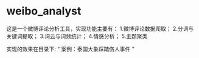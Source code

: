 # weibo_analyst
这是一个微博评论分析工具，实现功能主要有：
1.微博评论数据爬取；
2.分词与关键词提取；
3.词云与词频统计；
4.情感分析；
5.主题聚类

实现的效果在目录下:
“ 案例：泰国大象踩踏伤人事件 ”
